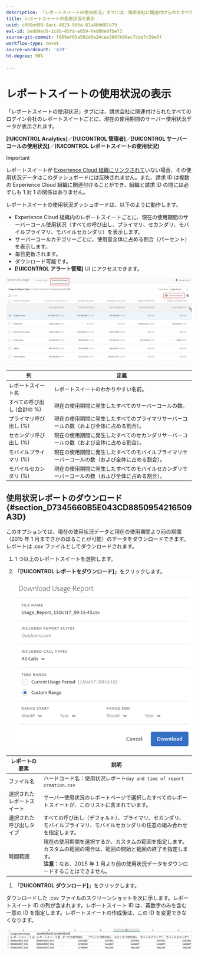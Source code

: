 ```yaml
---
description: 「レポートスイートの使用状況」タブには、請求会社に関連付けられたすべてのログイン会社のレポートスイートごとに、現在の使用期間のサーバー使用状況データが表示されます。
title: レポートスイートの使用状況の表示
uuid: c609ed99-9acc-4023-905a-81a40dd07a79
exl-id: bedd4ed8-1c8b-45fd-a059-fed88e9fbe73
source-git-commit: f669af03a502d8a24cea3047b96ec7cba7c59e6f
workflow-type: tm+mt
source-wordcount: '439'
ht-degree: 98%

---
```


# レポートスイートの使用状況の表示

「レポートスイートの使用状況」タブには、請求会社に関連付けられたすべてのログイン会社のレポートスイートごとに、現在の使用期間のサーバー使用状況データが表示されます。

**[!UICONTROL Analytics]**／**[!UICONTROL 管理者]**／**[!UICONTROL サーバーコールの使用状況]**／**[!UICONTROL レポートスイートの使用状況]**

>[!IMPORTANT]
>
>レポートスイートが [Experience Cloud 組織にリンクされて](https://experienceleague.adobe.com/docs/core-services/interface/about-core-services/report-suite-mapping.html)いない場合、その使用状況データはこのダッシュボードには反映されません。また、請求 ID は複数の Experience Cloud 組織に関連付けることができ、組織と請求 ID の間には必ずしも 1 対 1 の関係はありません。

レポートスイートの使用状況ダッシュボードは、以下のように動作します。

* Experience Cloud 組織内のレポートスイートごとに、現在の使用期間のサーバーコール使用状況（すべての呼び出し、プライマリ、セカンダリ、モバイルプライマリ、モバイルセカンダリ）を表示します。
* サーバーコールカテゴリーごとに、使用量全体に占める割合（パーセント）を表示します。
* 毎日更新されます。
* ダウンロード可能です。
* **[!UICONTROL アラート管理]** UI にアクセスできます。

![](assets/report-suite-usage.png)

| 列 | 定義 |
|--- |--- |
| レポートスイート名 | レポートスイートのわかりやすい名前。 |
| すべての呼び出し (合計の %) | 現在の使用期間に発生したすべてのサーバーコールの数。 |
| プライマリ呼び出し (%) | 現在の使用期間に発生したすべてのプライマリサーバーコールの数（および全体に占める割合）。 |
| セカンダリ呼び出し (%) | 現在の使用期間に発生したすべてのセカンダリサーバーコールの数（および全体に占める割合）。 |
| モバイルプライマリ (%) | 現在の使用期間に発生したすべてのモバイルプライマリサーバーコールの数（および全体に占める割合）。 |
| モバイルセカンダリ (%) | 現在の使用期間に発生したすべてのモバイルセカンダリサーバーコールの数（および全体に占める割合）。 |


## 使用状況レポートのダウンロード {#section_D7345660B5E043CD8850954216509A3D}

このオプションでは、現在の使用状況データと現在の使用期間より前の期間（2015 年 1 月までさかのぼることが可能）のデータをダウンロードできます。レポートは .csv ファイルとしてダウンロードされます。

1. 1 つ以上のレポートスイートを選択します。
1. 「**[!UICONTROL レポートをダウンロード]**」をクリックします。

   ![](assets/download_report.png)

| レポートの要素 | 説明 |
|--- |--- |
| ファイル名 | ハードコード名：使用状況レポート`day and time of report creation.csv` |
| 選択されたレポートスイート | サーバー使用状況のレポートページで選択したすべてのレポートスイートが、このリストに含まれています。 |
| 選択された呼び出しタイプ | すべての呼び出し（デフォルト）、プライマリ、セカンダリ、モバイルプライマリ、モバイルセカンダリの任意の組み合わせを指定します。 |
| 時間範囲 | 現在の使用期間を選択するか、カスタムの範囲を指定します。カスタムの範囲の場合は、範囲の開始と範囲の終了を指定します。<br>**注意：**&#x200B;なお、2015 年 1 月より前の使用状況データをダウンロードすることはできません。</br> |

1. 「**[!UICONTROL ダウンロード]**」をクリックします。

ダウンロードした .csv ファイルのスクリーンショットを次に示します。レポートスイート ID の列が含まれます。レポートスイート ID は、英数字のみを含む一意の ID を指定します。レポートスイートの作成後は、この ID を変更できなくなります。

![](assets/download-usage.png)
